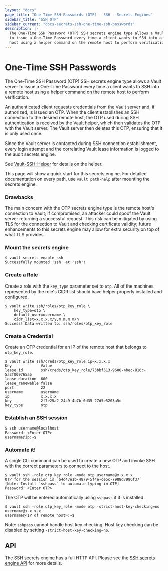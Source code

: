 ```yaml
---
layout: "docs"
page_title: "One-Time SSH Passwords (OTP) - SSH - Secrets Engines"
sidebar_title: "SSH OTP"
sidebar_current: "docs-secrets-ssh-one-time-ssh-passwords"
description: |-
  The One-Time SSH Password (OTP) SSH secrets engine type allows a Vault server
  to issue a One-Time Password every time a client wants to SSH into a remote
  host using a helper command on the remote host to perform verification.
---
```


# One-Time SSH Passwords

The One-Time SSH Password (OTP) SSH secrets engine type allows a Vault server to
issue a One-Time Password every time a client wants to SSH into a remote host
using a helper command on the remote host to perform verification.

An authenticated client requests credentials from the Vault server and, if
authorized, is issued an OTP. When the client establishes an SSH connection to
the desired remote host, the OTP used during SSH authentication is received by
the Vault helper, which then validates the OTP with the Vault server. The Vault
server then deletes this OTP, ensuring that it is only used once.

Since the Vault server is contacted during SSH connection establishment, every
login attempt and the correlating Vault lease information is logged to the audit
secrets engine.

See [Vault-SSH-Helper](https://github.com/hashicorp/vault-ssh-helper) for
details on the helper.

This page will show a quick start for this secrets engine. For detailed
documentation on every path, use `vault path-help` after mounting the secrets
engine.

### Drawbacks

The main concern with the OTP secrets engine type is the remote host's
connection to Vault; if compromised, an attacker could spoof the Vault server
returning a successful request. This risk can be mitigated by using TLS for the
connection to Vault and checking certificate validity; future enhancements to
this secrets engine may allow for extra security on top of what TLS provides.

### Mount the secrets engine

```text
$ vault secrets enable ssh
Successfully mounted 'ssh' at 'ssh'!
```

### Create a Role

Create a role with the `key_type` parameter set to `otp`. All of the machines
represented by the role's CIDR list should have helper properly installed and
configured.

```text
$ vault write ssh/roles/otp_key_role \
    key_type=otp \
    default_user=username \
    cidr_list=x.x.x.x/y,m.m.m.m/n
Success! Data written to: ssh/roles/otp_key_role
```

### Create a Credential

Create an OTP credential for an IP of the remote host that belongs to
`otp_key_role`.

```text
$ vault write ssh/creds/otp_key_role ip=x.x.x.x
Key            	Value
lease_id       	ssh/creds/otp_key_role/73bbf513-9606-4bec-816c-5a2f009765a5
lease_duration 	600
lease_renewable	false
port           	22
username       	username
ip             	x.x.x.x
key            	2f7e25a2-24c9-4b7b-0d35-27d5e5203a5c
key_type       	otp
```

### Establish an SSH session

```text
$ ssh username@localhost
Password: <Enter OTP>
username@ip:~$
```

### Automate it!

A single CLI command can be used to create a new OTP and invoke SSH with the
correct parameters to connect to the host.

```text
$ vault ssh -role otp_key_role -mode otp username@x.x.x.x
OTP for the session is `b4d47e1b-4879-5f4e-ce5c-7988d7986f37`
[Note: Install `sshpass` to automate typing in OTP]
Password: <Enter OTP>
```

The OTP will be entered automatically using `sshpass` if it is installed.

```text
$ vault ssh -role otp_key_role -mode otp -strict-host-key-checking=no username@x.x.x.x
username@<IP of remote host>:~$
```

Note: `sshpass` cannot handle host key checking. Host key checking can be
disabled by setting `-strict-host-key-checking=no`.

## API

The SSH secrets engine has a full HTTP API. Please see the
[SSH secrets engine API](/api/secret/ssh/index.html) for more
details.
